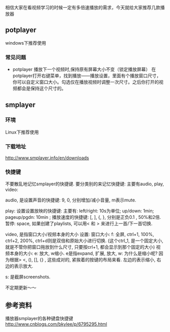 
相信大家在看视频学习的时候一定有多倍速播放的需求，今天就给大家推荐几款播放器

<!--more-->

## potplayer

windows下推荐使用

### 常见问题
- potplayer 播放下一个视频时,保持原有屏幕大小不变（锁定播放屏幕）
  在potplayer打开右键菜单，找到播放——播放设置，里面有个播放窗口尺寸，你可以自定义窗口大小。勾选仅在播放视频时调整一次尺寸。之后你打开的视频都会是保持这个尺寸的。



## smplayer
### 环境

Linux下推荐使用

### 下载地址

http://www.smplayer.info/en/downloads

### 快捷键

不要散乱地记忆smplayer的快捷键. 要分类别的来记忆快捷键: 主要有audio, play, video:

audio, 是设置声音的快捷键:
9, 0, 分别增加/减小音量, m表示mute.

play: 设置设置放映的快捷键:
主要有: left/right: 10s为单位; up/down: 1min; pageup/pgdn: 10min ; 播放速度的快捷键: [, ], {, }, 分别是正负0.1 , 50%和2倍. 暂停: space, 如果创建了playlists, 可以用< 和 > 来进行上一首/下一首切换.

video, 是指窗口大小/视频本身的大小 设置:
窗口大小: f: 全屏, ctrl+1, 100%, ctrl+2, 200%, ctrl+d则是双倍和原始大小进行切换. (这个ctrl_1, 是一个固定大小, 就是不管你把窗口拖放到什么尺寸, 只要按crl+1, 都会显示到那个固定的大小)
视频本身的大小: e: 放大, w缩小. e是指expand, 扩展, 放大, w: 为什么是缩小呢? 因为根据> <, (), [], {} , 这些成对的, 紧挨着的按键的布局来看. 左边的表示缩小, 右边的表示放大.

s: 是截屏screenshots.



不定期更新～～

## 参考资料

播放器smplayer的各种键盘快捷键 http://www.cnblogs.com/bkylee/p/6795295.html





